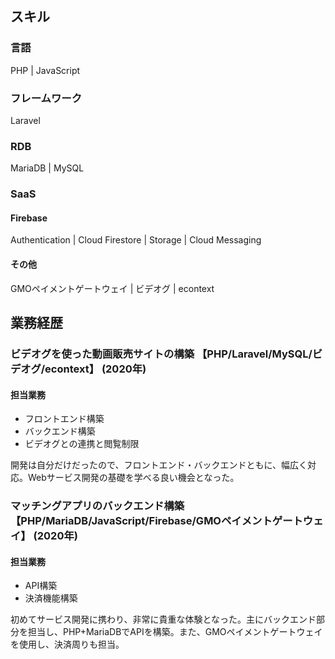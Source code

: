 ## スキル

### 言語

PHP | JavaScript

### フレームワーク

Laravel

### RDB
MariaDB | MySQL

### SaaS

#### Firebase

Authentication | Cloud Firestore | Storage | Cloud Messaging

#### その他

GMOペイメントゲートウェイ | ビデオグ | econtext

## 業務経歴

### ビデオグを使った動画販売サイトの構築 【PHP/Laravel/MySQL/ビデオグ/econtext】 (2020年)

#### 担当業務
- フロントエンド構築
- バックエンド構築
- ビデオグとの連携と閲覧制限

開発は自分だけだったので、フロントエンド・バックエンドともに、幅広く対応。Webサービス開発の基礎を学べる良い機会となった。

### マッチングアプリのバックエンド構築 【PHP/MariaDB/JavaScript/Firebase/GMOペイメントゲートウェイ】 (2020年)

#### 担当業務
- API構築
- 決済機能構築

初めてサービス開発に携わり、非常に貴重な体験となった。主にバックエンド部分を担当し、PHP+MariaDBでAPIを構築。また、GMOペイメントゲートウェイを使用し、決済周りも担当。
